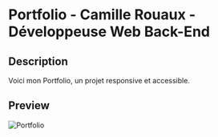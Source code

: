# Portfolio - Camille Rouaux - Développeuse Web Back-End

## Description

Voici mon Portfolio, un projet responsive et accessible.

## Preview

![Portfolio](/public/images/Portfolio.png)